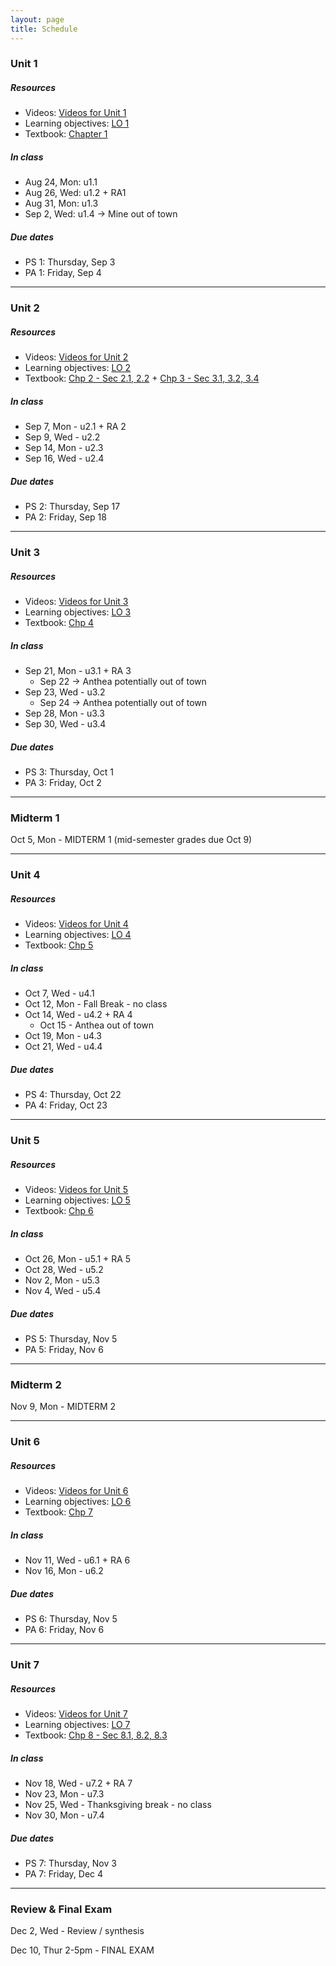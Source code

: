 ```yaml
---
layout: page
title: Schedule
---
```


### Unit 1

##### Resources

* Videos: [Videos for Unit 1](https://duke.coursera.org/duke-statistics-001/lecture)
* Learning objectives: [LO 1](https://duke.coursera.org/duke-statistics-001/wiki/view?page=Unit_1_Learning_Objectives)
* Textbook: [Chapter 1](TBA)

##### In class

* Aug 24, Mon: u1.1
* Aug 26, Wed: u1.2 + RA1
* Aug 31, Mon: u1.3
* Sep 2, Wed: u1.4 -> Mine out of town

##### Due dates

* PS 1: Thursday, Sep 3
* PA 1: Friday, Sep 4

* * *

### Unit 2

##### Resources

* Videos: [Videos for Unit 2](https://duke.coursera.org/duke-statistics-001/lecture)
* Learning objectives: [LO 2](https://duke.coursera.org/duke-statistics-001/wiki/view?page=Unit_2_Learning_Objectives)
* Textbook: [Chp 2 - Sec 2.1, 2.2]() + [Chp 3 - Sec 3.1, 3.2, 3.4]()

##### In class

* Sep 7, Mon - u2.1 + RA 2
* Sep 9, Wed - u2.2
* Sep 14, Mon - u2.3
* Sep 16, Wed - u2.4

##### Due dates

* PS 2: Thursday, Sep 17
* PA 2: Friday, Sep 18

* * *

### Unit 3

##### Resources

* Videos: [Videos for Unit 3](https://duke.coursera.org/duke-statistics-001/lecture)
* Learning objectives: [LO 3](https://duke.coursera.org/duke-statistics-001/wiki/view?page=Unit_3_Learning_Objectives)
* Textbook: [Chp 4]()

##### In class

* Sep 21, Mon - u3.1 + RA 3
    - Sep 22 -> Anthea potentially out of town
* Sep 23, Wed - u3.2
    - Sep 24 -> Anthea potentially out of town
* Sep 28, Mon - u3.3
* Sep 30, Wed - u3.4

##### Due dates

* PS 3: Thursday, Oct 1
* PA 3: Friday, Oct 2

* * *

### Midterm 1

Oct 5, Mon - MIDTERM 1 (mid-semester grades due Oct 9)

* * *

### Unit 4

##### Resources

* Videos: [Videos for Unit 4](https://duke.coursera.org/duke-statistics-001/lecture)
* Learning objectives: [LO 4](https://duke.coursera.org/duke-statistics-001/wiki/view?page=Unit_4_Learning_Objectives)
* Textbook: [Chp 5]()

##### In class

* Oct 7, Wed - u4.1
* Oct 12, Mon - Fall Break - no class
* Oct 14, Wed - u4.2 + RA 4
    - Oct 15 - Anthea out of town
* Oct 19, Mon - u4.3
* Oct 21, Wed - u4.4

##### Due dates

* PS 4: Thursday, Oct 22
* PA 4: Friday, Oct 23

* * *

### Unit 5

##### Resources

* Videos: [Videos for Unit 5](https://duke.coursera.org/duke-statistics-001/lecture)
* Learning objectives: [LO 5](https://duke.coursera.org/duke-statistics-001/wiki/view?page=Unit_5_Learning_Objectives)
* Textbook: [Chp 6]()

##### In class

* Oct 26, Mon - u5.1 + RA 5
* Oct 28, Wed - u5.2
* Nov 2, Mon - u5.3
* Nov 4, Wed - u5.4

##### Due dates

* PS 5: Thursday, Nov 5
* PA 5: Friday, Nov 6

* * *

### Midterm 2

Nov 9, Mon - MIDTERM 2

* * *

### Unit 6

##### Resources

* Videos: [Videos for Unit 6](https://duke.coursera.org/duke-statistics-001/lecture)
* Learning objectives: [LO 6](https://duke.coursera.org/duke-statistics-001/wiki/view?page=Unit_6_Learning_Objectives)
* Textbook: [Chp 7]()

##### In class

* Nov 11, Wed - u6.1 + RA 6
* Nov 16, Mon - u6.2

##### Due dates

* PS 6: Thursday, Nov 5
* PA 6: Friday, Nov 6

* * *

### Unit 7

##### Resources

* Videos: [Videos for Unit 7](https://duke.coursera.org/duke-statistics-001/lecture)
* Learning objectives: [LO 7](https://duke.coursera.org/duke-statistics-001/wiki/view?page=Unit_7_Learning_Objectives)
* Textbook: [Chp 8 - Sec 8.1, 8.2, 8.3]()

##### In class

* Nov 18, Wed - u7.2 + RA 7
* Nov 23, Mon - u7.3
* Nov 25, Wed - Thanksgiving break - no class
* Nov 30, Mon - u7.4

##### Due dates

* PS 7: Thursday, Nov 3
* PA 7: Friday, Dec 4

* * *

### Review & Final Exam

Dec 2, Wed - Review / synthesis

Dec 10, Thur 2-5pm - FINAL EXAM